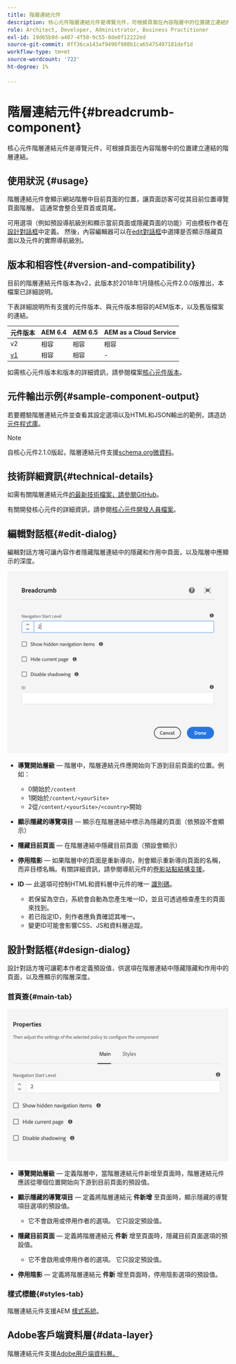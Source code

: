 ```yaml
---
title: 階層連結元件
description: 核心元件階層連結元件是導覽元件，可根據頁面在內容階層中的位置建立連結的階層連結。
role: Architect, Developer, Administrator, Business Practitioner
exl-id: 19d65b9d-a407-4f50-9c55-8de0f12222ed
source-git-commit: 8ff36ca143af9496f988b1ca65475497181def1d
workflow-type: tm+mt
source-wordcount: '722'
ht-degree: 1%

---
```


# 階層連結元件{#breadcrumb-component}

核心元件階層連結元件是導覽元件，可根據頁面在內容階層中的位置建立連結的階層連結。

## 使用狀況 {#usage}

階層連結元件會顯示網站階層中目前頁面的位置，讓頁面訪客可從其目前位置導覽頁面階層。 這通常會整合至頁首或頁尾。

可用選項（例如預設導航級別和顯示當前頁面或隱藏頁面的功能）可由模板作者在[設計對話框](#design-dialog)中定義。 然後，內容編輯器可以在[edit對話框](#edit-dialog)中選擇是否顯示隱藏頁面以及元件的實際導航級別。

## 版本和相容性{#version-and-compatibility}

目前的階層連結元件版本為v2，此版本於2018年1月隨核心元件2.0.0版推出，本檔案已詳細說明。

下表詳細說明所有支援的元件版本、與元件版本相容的AEM版本，以及舊版檔案的連結。

| 元件版本 | AEM 6.4 | AEM 6.5 | AEM as a Cloud Service  |
|--- | --- |--- |---|
| v2 | 相容 | 相容 | 相容 |
| [v1](v1/breadcrumb-v1.md) | 相容 | 相容 | - |

如需核心元件版本和版本的詳細資訊，請參閱檔案[核心元件版本](/help/versions.md)。

## 元件輸出示例{#sample-component-output}

若要體驗階層連結元件並查看其設定選項以及HTML和JSON輸出的範例，請造訪[元件程式庫](https://adobe.com/go/aem_cmp_library_breadcrumb)。

>[!NOTE]
>
>自核心元件2.1.0版起，階層連結元件支援[schema.org微資料](https://schema.org/BreadcrumbList)。

## 技術詳細資訊{#technical-details}

如需有關階層連結元件[的最新技術檔案，請參閱GitHub](https://adobe.com/go/aem_cmp_tech_breadcrumb_v2)。

有關開發核心元件的詳細資訊，請參閱[核心元件開發人員檔案](/help/developing/overview.md)。

## 編輯對話框{#edit-dialog}

編輯對話方塊可讓內容作者隱藏階層連結中的隱藏和作用中頁面，以及階層中應顯示的深度。

![階層連結元件編輯對話方塊](/help/assets/breadcrumb-edit.png)

* **導覽開始層級**  — 階層中，階層連結元件應開始向下游到目前頁面的位置。例如：

   * 0開始於`/content`
   * 1開始於`/content/<yourSite>`
   * 2從`/content/<yourSite>/<country>`開始

* **顯示隱藏的導覽項目**  — 顯示在階層連結中標示為隱藏的頁面（依預設不會顯示）
* **隱藏目前頁面**  — 在階層連結中隱藏目前頁面（預設會顯示）
* **停用陰影**  — 如果階層中的頁面是重新導向，則會顯示重新導向頁面的名稱，而非目標名稱。有關詳細資訊，請參閱導航元件的[卷影站點結構支援](navigation.md#shadow-structure)。
* **ID**  — 此選項可控制HTML和資料層中元件的唯一 [識別碼](/help/developing/data-layer/overview.md)。
   * 若保留為空白，系統會自動為您產生唯一ID，並且可透過檢查產生的頁面來找到。
   * 若已指定ID，則作者應負責確認其唯一。
   * 變更ID可能會影響CSS、JS和資料層追蹤。

## 設計對話框{#design-dialog}

設計對話方塊可讓範本作者定義預設值，供選項在階層連結中隱藏隱藏和作用中的頁面，以及應顯示的階層深度。

### 首頁簽{#main-tab}

![](/help/assets/breadcrumb-design.png)

* **導覽開始層級**  — 定義階層中，當階層連結元件新增至頁面時，階層連結元件應該從哪個位置開始向下游到目前頁面的預設值。
* **顯示隱藏的導覽項目**  — 定義將階層連結元 **件新增** 至頁面時，顯示隱藏的導覽項目選項的預設值。

   * 它不會啟用或停用作者的選項。 它只設定預設值。

* **隱藏目前頁面** — 定義將階層連結元 **件新** 增至頁面時，隱藏目前頁面選項的預設值。

   * 它不會啟用或停用作者的選項。 它只設定預設值。

* **停用陰影**  — 定義將階層連結元 **件新** 增至頁面時，停用陰影選項的預設值。

### 樣式標籤{#styles-tab}

階層連結元件支援AEM [樣式系統](/help/get-started/authoring.md#component-styling)。

## Adobe客戶端資料層{#data-layer}

階層連結元件支援[Adobe用戶端資料層。](/help/developing/data-layer/overview.md)
